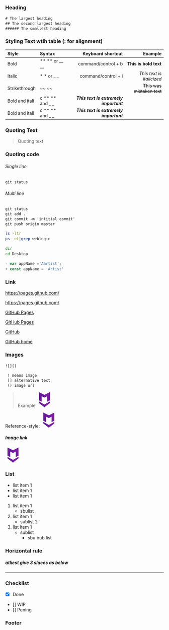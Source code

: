 ### Heading

```Heading
# The largest heading
## The second largest heading
###### The smallest heading
```
### Styling Text wtih table (: for alignment)
|Style|	Syntax|	Keyboard shortcut|	Example|
|:---|:---|---:|---:|
|Bold|	** ** or __ __	|command/control + b|	**This is bold text**|	
|Italic| * * or _ _| 	command/control + i|	*This text is italicized*|
|Strikethrough|	~~ ~~|    |~~This was mistaken text~~|
|Bold and itali|c	** ** and _ _| ***This text is extremely important***| |
|Bold and itali|c	** ** and _ _| **_This text is extremely important_**| |

### Quoting Text
>Quoting text
### Quoting code
###### Single line
`git status`
###### Multi line
```
git status
git add .
git commit -m 'intitial commit'
git push origin master
```
```sh
ls -ltr
ps -ef|grep weblogic
```
```cmd
dir
cd Desktop
```
```js
- var appName ='Aartist';
+ const appName = 'Artist'
```

### Link
https://pages.github.com/

<https://pages.github.com/>

[GitHub Pages](https://pages.github.com/)

[GitHub Pages](https://pages.github.com/ "tool tip")

[GitHub][1]

[GitHub home ][github]

### Images
`![]()`
```
 ! means image
 [] alternative text
 () image url
```
>Example
![alt text](https://github.com/adam-p/markdown-here/raw/master/src/common/images/icon48.png)

Reference-style: 
![alt text][logo]

##### Image link
[![GitHub](https://github.com/adam-p/markdown-here/raw/master/src/common/images/icon48.png)](http://github.com)

### List
* list item 1
* list item 1
* list item 1

1. list item 1
   * sbulist
1. list item 1
   + sublist 2
1. list item 1
   - sublist
     * sbu bub list
### Horizontal rule
##### atliest give 3 slaces as below
---
### Checklist

* [X] Done
* [] WIP
* [] Pening

### Footer
[1]: https://pages.github.com/
[github]: https://pages.github.com/home
[logo]: https://github.com/adam-p/markdown-here/raw/master/src/common/images/icon48.png "Logo Title Text 2"
